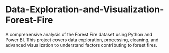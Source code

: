 # Data-Exploration-and-Visualization-Forest-Fire
A comprehensive analysis of the Forest Fire dataset using Python and Power BI. This project covers data exploration, processing, cleaning, and advanced visualization to understand factors contributing to forest fires.
